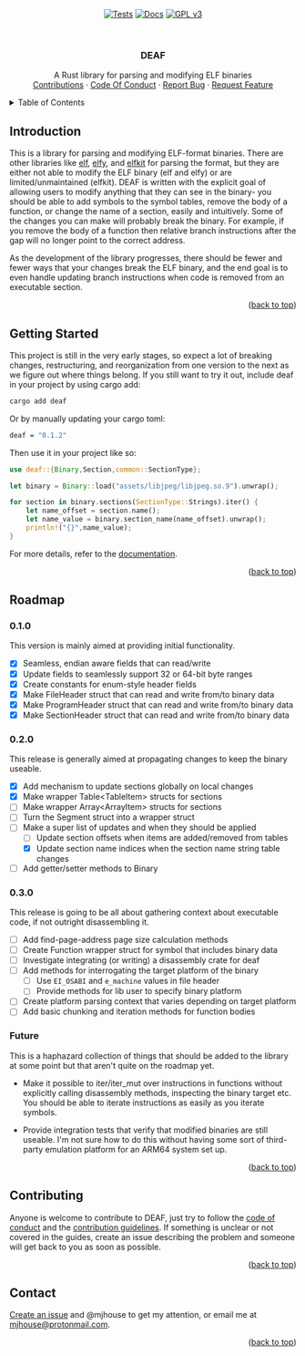<a name="readme-top"></a>

<!-- PROJECT SHIELDS -->
<div align="center">

[![Tests][tests-shield]][tests-url]
[![Docs][docs-shield]][docs-url]
[![GPL v3][license-shield]][license-url]

</div>

<!-- PROJECT LOGO -->
<br />
<div align="center">
    <h3 align="center">DEAF</h3>
    <p align="center">
        A Rust library for parsing and modifying ELF binaries
        <br />
        <a href="https://github.com/mjhouse/deaf/blob/master/CONTRIBUTING.md">Contributions</a>
        ·
        <a href="https://github.com/mjhouse/deaf/blob/master/CODE_OF_CONDUCT.md">Code Of Conduct</a>
        ·
        <a href="https://github.com/mjhouse/deaf/issues/new?labels=bug&template=bug_report.md">Report Bug</a>
        ·
        <a href="https://github.com/mjhouse/deaf/issues/new?labels=enhancement&template=feature_request.md">Request Feature</a>
    </p>
</div>

<!-- TABLE OF CONTENTS -->
<details>
    <summary>Table of Contents</summary>
    <ol>
        <li><a href="#introduction">Introduction</a></li>
        <li><a href="#getting-started">Getting Started</a></li>
        <li><a href="#roadmap">Roadmap</a></li>
        <li><a href="#contributing">Contributing</a></li>
        <li><a href="#contact">Contact</a></li>
    </ol>
</details>

## Introduction

This is a library for parsing and modifying ELF-format binaries. There are other libraries like [elf][elf-url], 
[elfy][elfy-url], and [elfkit][elfkit-url] for parsing the format, but they are either 
not able to modify the ELF binary (elf and elfy) or are limited/unmaintained (elfkit). DEAF is written with the explicit goal of
allowing users to modify anything that they can see in the binary- you should be able to add symbols to the symbol tables, remove 
the body of a function, or change the name of a section, easily and intuitively. Some of the changes you can make will probably break 
the binary. For example, if you remove the body of a function then relative branch instructions after the gap will no longer point 
to the correct address.

As the development of the library progresses, there should be fewer and fewer ways that your changes break the ELF binary, and the 
end goal is to even handle updating branch instructions when code is removed from an executable section.

<p align="right">(<a href="#readme-top">back to top</a>)</p>

## Getting Started

This project is still in the very early stages, so expect a lot of breaking changes, restructuring, and reorganization from one version 
to the next as we figure out where things belong. If you still want to try it out, include deaf in your project by using cargo add:

```bash
cargo add deaf
```

Or by manually updating your cargo toml:

```bash
deaf = "0.1.2"
```

Then use it in your project like so:

```rust
use deaf::{Binary,Section,common::SectionType};

let binary = Binary::load("assets/libjpeg/libjpeg.so.9").unwrap();

for section in binary.sections(SectionType::Strings).iter() {
    let name_offset = section.name();
    let name_value = binary.section_name(name_offset).unwrap();
    println!("{}",name_value);
}

```

For more details, refer to the [documentation][docs-url].


<p align="right">(<a href="#readme-top">back to top</a>)</p>

## Roadmap

### 0.1.0

This version is mainly aimed at providing initial functionality.

- [x] Seamless, endian aware fields that can read/write
- [x] Update fields to seamlessly support 32 or 64-bit byte ranges
- [x] Create constants for enum-style header fields
- [x] Make FileHeader struct that can read and write from/to binary data
- [x] Make ProgramHeader struct that can read and write from/to binary data
- [x] Make SectionHeader struct that can read and write from/to binary data

### 0.2.0

This release is generally aimed at propagating changes to keep the binary useable.

- [x] Add mechanism to update sections globally on local changes
- [x] Make wrapper Table\<TableItem\> structs for sections
- [ ] Make wrapper Array\<ArrayItem\> structs for sections
- [ ] Turn the Segment struct into a wrapper struct
- [ ] Make a super list of updates and when they should be applied
    - [ ] Update section offsets when items are added/removed from tables
    - [x] Update section name indices when the section name string table changes
- [ ] Add getter/setter methods to Binary

### 0.3.0

This release is going to be all about gathering context about executable code, if
not outright disassembling it.

- [ ] Add find-page-address page size calculation methods
- [ ] Create Function wrapper struct for symbol that includes binary data
- [ ] Investigate integrating (or writing) a disassembly crate for deaf
- [ ] Add methods for interrogating the target platform of the binary
    - [ ] Use `EI_OSABI` and `e_machine` values in file header
    - [ ] Provide methods for lib user to specify binary platform
- [ ] Create platform parsing context that varies depending on target platform
- [ ] Add basic chunking and iteration methods for function bodies

### Future

This is a haphazard collection of things that should be added to the library at 
some point but that aren't quite on the roadmap yet.

* Make it possible to iter/iter_mut over instructions in functions without explicitly calling 
  disassembly methods, inspecting the binary target etc. You should be able to iterate instructions
  as easily as you iterate symbols.

* Provide integration tests that verify that modified binaries are still useable. I'm not sure
  how to do this without having some sort of third-party emulation platform for an ARM64 system set up.

<p align="right">(<a href="#readme-top">back to top</a>)</p>

## Contributing

Anyone is welcome to contribute to DEAF, just try to follow the [code of conduct](https://github.com/mjhouse/deaf/blob/master/CODE_OF_CONDUCT.md) 
and the [contribution guidelines](https://github.com/mjhouse/deaf/blob/master/CONTRIBUTING.md). If something is unclear
or not covered in the guides, create an issue describing the problem and someone will get back to you as soon as possible.

<p align="right">(<a href="#readme-top">back to top</a>)</p>

## Contact

[Create an issue](https://github.com/mjhouse/deaf/issues) and @mjhouse to get my attention, or email me at mjhouse@protonmail.com.

<p align="right">(<a href="#readme-top">back to top</a>)</p>

<!-- MARKDOWN LINKS & IMAGES -->
[docs-shield]: https://github.com/mjhouse/deaf/actions/workflows/docs.yaml/badge.svg?branch=documentation
[docs-url]: https://mjhouse.github.io/deaf/

[tests-shield]: https://github.com/mjhouse/deaf/actions/workflows/test.yaml/badge.svg?branch=testing
[tests-url]: https://github.com/mjhouse/deaf/actions/workflows/test.yaml

[license-shield]: https://img.shields.io/badge/License-GPLv3-blue.svg
[license-url]: https://www.gnu.org/licenses/gpl-3.0

[elf-url]: https://crates.io/crates/elf
[elfy-url]: https://crates.io/crates/elfy
[elfkit-url]: https://crates.io/crates/elfkit
